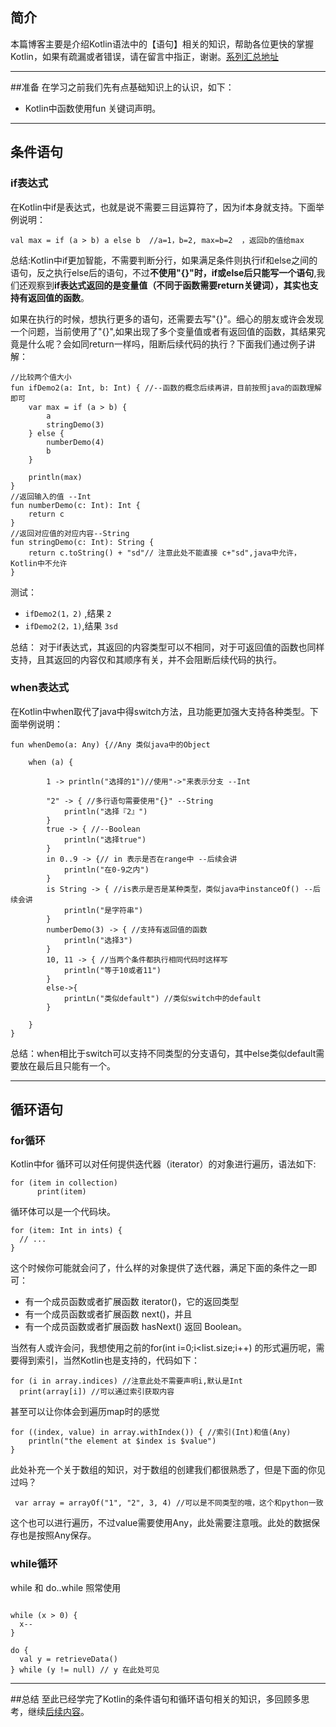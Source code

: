 
## 简介
本篇博客主要是介绍Kotlin语法中的【语句】相关的知识，帮助各位更快的掌握Kotlin，如果有疏漏或者错误，请在留言中指正，谢谢。[系列汇总地址](https://github.com/guohaiyang1992/kotlin)

---
##准备
在学习之前我们先有点基础知识上的认识，如下：

 - Kotlin中函数使用fun 关键词声明。

---

## 条件语句
### if表达式
在Kotlin中if是表达式，也就是说不需要三目运算符了，因为if本身就支持。下面举例说明：

```
val max = if (a > b) a else b  //a=1，b=2, max=b=2  ，返回b的值给max
```
总结:Kotlin中if更加智能，不需要判断分行，如果满足条件则执行if和else之间的语句，反之执行else后的语句，不过**不使用"{}"时，if或else后只能写一个语句**,我们还观察到**if表达式返回的是变量值（不同于函数需要return关键词），其实也支持有返回值的函数**。

如果在执行的时候，想执行更多的语句，还需要去写"{}"。细心的朋友或许会发现一个问题，当前使用了"{}",如果出现了多个变量值或者有返回值的函数，其结果究竟是什么呢？会如同return一样吗，阻断后续代码的执行？下面我们通过例子讲解：

```
//比较两个值大小
fun ifDemo2(a: Int, b: Int) { //--函数的概念后续再讲，目前按照java的函数理解即可
    var max = if (a > b) {
        a
        stringDemo(3)
    } else {
        numberDemo(4)
        b
    }

    println(max)
}
//返回输入的值 --Int
fun numberDemo(c: Int): Int {
    return c
}
//返回对应值的对应内容--String
fun stringDemo(c: Int): String {
    return c.toString() + "sd"// 注意此处不能直接 c+"sd",java中允许，Kotlin中不允许
}
```
测试：

 - `ifDemo2(1，2)` ,结果 `2`
 - `ifDemo2(2，1)`,结果 `3sd`

总结：
对于if表达式，其返回的内容类型可以不相同，对于可返回值的函数也同样支持，且其返回的内容仅和其顺序有关，并不会阻断后续代码的执行。

### when表达式
在Kotlin中when取代了java中得switch方法，且功能更加强大支持各种类型。下面举例说明：

```
fun whenDemo(a: Any) {//Any 类似java中的Object

    when (a) { 
    
        1 -> println("选择的1")//使用"->"来表示分支 --Int
        
        "2" -> { //多行语句需要使用"{}" --String
            println("选择『2』")
        }
        true -> { //--Boolean
            println("选择true")
        }
        in 0..9 -> {// in 表示是否在range中 --后续会讲
            println("在0-9之内")
        }
        is String -> { //is表示是否是某种类型，类似java中instanceOf() --后续会讲
            println("是字符串")
        }
        numberDemo(3) -> { //支持有返回值的函数
            println("选择3")
        }
        10, 11 -> { //当两个条件都执行相同代码时这样写
            println("等于10或者11")
        }
        else->{
	        printLn("类似default") //类似switch中的default
        }

    }
}
```
总结：when相比于switch可以支持不同类型的分支语句，其中else类似default需要放在最后且只能有一个。

---

## 循环语句
### for循环
Kotlin中for 循环可以对任何提供迭代器（iterator）的对象进行遍历，语法如下:

```
for (item in collection)
	  print(item)
```

循环体可以是一个代码块。

```
for (item: Int in ints) {
  // ...
}
```
这个时候你可能就会问了，什么样的对象提供了迭代器，满足下面的条件之一即可：

- 有一个成员函数或者扩展函数 iterator()，它的返回类型
- 有一个成员函数或者扩展函数 next()，并且
- 有一个成员函数或者扩展函数 hasNext() 返回 Boolean。

当然有人或许会问，我想使用之前的for(int i=0;i<list.size;i++) 的形式遍历呢，需要得到索引，当然Kotlin也是支持的，代码如下：

```
for (i in array.indices) //注意此处不需要声明i,默认是Int
  print(array[i]) //可以通过索引获取内容
```
甚至可以让你体会到遍历map时的感觉

```
for ((index, value) in array.withIndex()) { //索引(Int)和值(Any)
    println("the element at $index is $value")
}
```

此处补充一个关于数组的知识，对于数组的创建我们都很熟悉了，但是下面的你见过吗？

```
 var array = arrayOf("1", "2", 3, 4) //可以是不同类型的哦，这个和python一致
```
这个也可以进行遍历，不过value需要使用Any，此处需要注意哦。此处的数据保存也是按照Any保存。

### while循环
while 和 do..while 照常使用
```

while (x > 0) {
  x--
}

do {
  val y = retrieveData()
} while (y != null) // y 在此处可见
```




---
##总结
至此已经学完了Kotlin的条件语句和循环语句相关的知识，多回顾多思考，继续[后续内容](https://github.com/guohaiyang1992/kotlin)。
